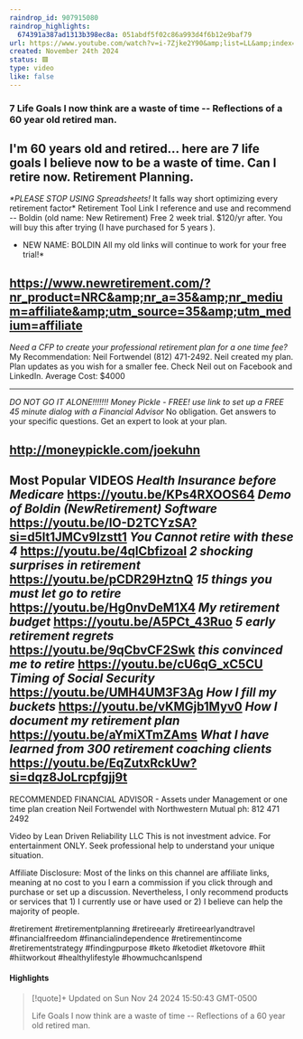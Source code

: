 ```yaml
---
raindrop_id: 907915080
raindrop_highlights:
  674391a387ad1313b398ec8a: 051abdf5f02c86a993d4f6b12e9baf79
url: https://www.youtube.com/watch?v=i-7Zjke2Y90&amp;list=LL&amp;index=1
created: November 24th 2024
status: 🟥
type: video
like: false
---
```



### 7 Life Goals I now think are a waste of time -- Reflections of a 60 year old retired man.

I&#39;m 60 years old and retired... here are 7 life goals I believe now to be a waste of time.   Can I retire now.  Retirement Planning.
------------------------------------------------------------
_*PLEASE STOP USING Spreadsheets!_ It falls way short optimizing every retirement factor*
Retirement Tool Link I reference and use and recommend -- Boldin (old name: New Retirement)
 Free 2 week trial.   $120/yr after.   You will buy this after trying (I have purchased for 5 years ).   

* NEW NAME: BOLDIN    All my old links will continue to work for your free trial!*    

https://www.newretirement.com/?nr_product=NRC&amp;nr_a=35&amp;nr_medium=affiliate&amp;utm_source=35&amp;utm_medium=affiliate
--------------------------------------------------------------------

*Need a CFP to create your professional retirement plan for a one time fee?* My Recommendation:  Neil Fortwendel    (812) 471-2492.  Neil created my plan.  Plan updates as you wish for a smaller fee.   Check Neil out on Facebook and LinkedIn.   Average Cost: $4000

----------------------------------------------------------------------

*DO NOT GO IT ALONE!!!!!!!*
*Money Pickle - FREE! use link to set up a FREE 45 minute dialog with a Financial Advisor*
No obligation.   Get answers to your specific questions.   Get an expert to look at your plan.

http://moneypickle.com/joekuhn
---------------------------------------------------------------------

Most Popular VIDEOS
*Health Insurance before Medicare*    https://youtu.be/KPs4RXOOS64
*Demo of Boldin (NewRetirement) Software*  https://youtu.be/IO-D2TCYzSA?si=d5lt1JMCv9Izstt1
*You Cannot retire with these 4*        https://youtu.be/4qlCbfizoaI
*2 shocking surprises in retirement*   https://youtu.be/pCDR29HztnQ
*15 things you must let go to retire*   https://youtu.be/Hg0nvDeM1X4
*My retirement budget*  https://youtu.be/A5PCt_43Ruo
*5 early retirement regrets*   https://youtu.be/9qCbvCF2Swk
*this convinced me to retire*   https://youtu.be/cU6qG_xC5CU
*Timing of Social Security*   https://youtu.be/UMH4UM3F3Ag
*How I fill my buckets*      https://youtu.be/vKMGjb1Myv0
*How I document my retirement plan*  https://youtu.be/aYmiXTmZAms
*What I have learned from 300 retirement coaching clients*   https://youtu.be/EqZutxRckUw?si=dqz8JoLrcpfgjj9t
---------------------------------------------------------------------------
RECOMMENDED FINANCIAL ADVISOR - Assets under Management or one time plan creation
Neil Fortwendel with Northwestern Mutual ph: 812 471 2492

Video by Lean Driven Reliability LLC
This is not investment advice.  For entertainment ONLY.   Seek professional help to understand your unique situation.  

Affiliate Disclosure: Most of the links on this channel are affiliate links, meaning at no cost to you I earn a commission if you click through and purchase or set up a discussion.  Nevertheless, I only recommend products or services that 1) I currently use or have used or 2) I believe can help the majority of people.  

#retirement #retirementplanning #retireearly #retireearlyandtravel #financialfreedom #financialindependence #retirementincome #retirementstrategy #findingpurpose #keto #ketodiet #ketovore #hiit #hiitworkout #healthylifestyle #howmuchcanIspend

#### Highlights

> [!quote]+ Updated on Sun Nov 24 2024 15:50:43 GMT-0500
>
> Life Goals I now think are a waste of time -- Reflections of a 60 year old retired man.
